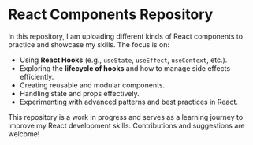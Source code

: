 # React Components Repository

In this repository, I am uploading different kinds of React components to practice and showcase my skills. The focus is on:

- Using **React Hooks** (e.g., `useState`, `useEffect`, `useContext`, etc.).
- Exploring the **lifecycle of hooks** and how to manage side effects efficiently.
- Creating reusable and modular components.
- Handling state and props effectively.
- Experimenting with advanced patterns and best practices in React.

This repository is a work in progress and serves as a learning journey to improve my React development skills. Contributions and suggestions are welcome!
